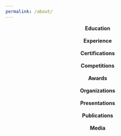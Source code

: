 ```yaml
---
permalink: /about/
---
```


<!--
I'm an undergraduate Honors student at the University of South Alabama majoring in Computer Science and minoring in Mathematics.
{: style="text-align: justify;"}

I very actively participate on my university's campus through our student organizations. I am currently the Tutoring Chair of our chapter of the [Association for Computing Machinery (ACM)](/about/organizations/#association-for-computing-machinery), which allows me to coordinate tutors in the School of Computing to work with students one-on-one. Additionally, I am one of two elected [Student Government Association (SGA)](/about/organizations/#student-government-association) Senators representing the USA School of Computing. My duties as part of the student Legislature include participation in our Rules and Legal Affairs Committees. I am also the Secretary of our [DayZero Cyber Competition Team](/about/organizations/#dayzero-cyber-competition-team), a student organization which promotes professional development in cybersecurity through hands-on learning and experience.
{: style="text-align: justify;"}

In addition to my extra-curricular activities and participation in student organizations, I also regularly participate in local and national collegiate-level cybersecurity, programming, and Mathematical competitions. I am a national finalist in the Cyber FastTrack Program, a cybersecurity competition for which I [earned a full scholarship](/about/media/#media2) for the SANS Technology Institute Undergraduate Certificate Program in Applied Cybersecurity. I've also [twice achieved a positive score](/about/competitions/#william-lowell-putnam-mathematical-competition) in the William Lowell Putnam Mathematical competition, a contest for which the median score is often zero.
{: style="text-align: justify;"}

I also work as a research assistant for my university as part of our Computing Undergraduate Research Experience (CURE) program. As part of this program, I conduct research in the areas of circuit obfuscation and program protection. I have published my work to the [ACM Symposium on Applied Computing (SAC)](/about/publications/#pub1), presented my research at the [NSF Secure and Trustworthy Cyberspace (SaTC) Principal Investigators' Meeting](/about/presentations/#secure-and-trustworthy-cyberspace-satc-meeting) in Virginia, and been invited to attend the Workshop for Women in Cybersecurity Research (Colocated with CODASPY).
{: style="text-align: justify;"}
-->

<figure class="third">
    <a class="container" href="/about/education/">
        <i class="fas fa-graduation-cap"></i>
        <div><strong>Education</strong></div>
        <br>
    </a>
    <a class="container" href="/about/experience/">
        <i class="fas fa-briefcase"></i>
        <div><strong>Experience</strong></div>
        <br>
    </a>
    <a class="container" href="/about/certifications/">
        <i class="fas fa-certificate"></i>
        <div><strong>Certifications</strong></div>
        <br>
    </a>
    <a class="container" href="/about/competitions/">
        <i class="fas fa-trophy"></i>
        <div><strong>Competitions</strong></div>
        <br>
    </a>
    <a class="container" href="/about/awards/">
        <i class="fas fa-award"></i>
        <div><strong>Awards</strong></div>
        <br>
    </a>
    <a class="container" href="/about/organizations/">
        <i class="fas fa-users"></i>
        <div><strong>Organizations</strong></div>
        <br>
    </a>
    <a class="container" href="/about/presentations/">
        <i class="fas fa-chalkboard-teacher"></i>
        <div><strong>Presentations</strong></div>
        <br>
    </a>
    <a class="container" href="/about/publications/">
        <i class="fas fa-newspaper"></i>
        <div><strong>Publications</strong></div>
        <br>
    </a>
    <a class="container" href="/about/media/">
        <i class="fas fa-image"></i>
        <div><strong>Media</strong></div>
        <br>
    </a>
</figure>

<style>
.container {
  position: relative;
  text-align: center;
}
a {
    text-decoration: none;
}
figure > a > i {
    font-size: 80px
}
</style>
